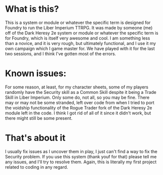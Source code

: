 # What is this?
This is a system or module or whatever the specific term is designed for Foundry to run the Liber Imperium TTRPG.
It was made by someone (me) off of the Dark Heresy 2e system or module or whatever the specific term is for Foundry, which is itself very awesome and cool.
I am something less than a novice, and it is very rough, but ultimately functional, and I use it my own campaign which I game master for. We have played with it for the last two sessions, and I think I've gotten most of the errors.

# Known issues:
For some reason, at least, for my character sheets, some of my players randomly have the Security skill as a Common Skill despite it being a Trade Skill in Liber Imperium. Only some do, not all, so you may be fine.
There may or may not be some stranded, left over code from when I tried to port the voidship functionality of the Rogue Trader fork of the Dark Heresy 2e module left in the code. I think I got rid of all of it since it didn't work, but there might still be some present.

# That's about it
I usually fix issues as I uncover them in play, I just can't find a way to fix the Security problem. If you use this system (thank youf for that) please tell me any issues, and I'll try to resolve them. Again, this is literally my first project related to coding in any regard.
